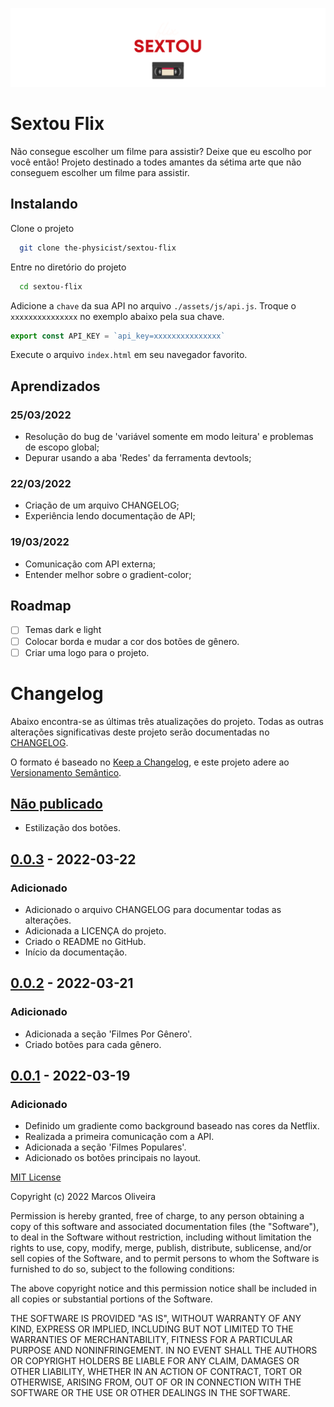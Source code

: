 ![Logo](./assets/img/repository-cover.png)

# Sextou Flix

Não consegue escolher um filme para assistir? Deixe que eu escolho por você então! Projeto destinado a todes amantes da sétima arte que não conseguem escolher um filme para assistir.

## Instalando

Clone o projeto

```bash
  git clone the-physicist/sextou-flix
```

Entre no diretório do projeto

```bash
  cd sextou-flix
```

Adicione a `chave` da sua API no arquivo `./assets/js/api.js`. Troque o `xxxxxxxxxxxxxxx` no exemplo abaixo pela sua chave.

```js
export const API_KEY = `api_key=xxxxxxxxxxxxxxx`
```

Execute o arquivo `index.html` em seu navegador favorito.

## Aprendizados

### 25/03/2022

- Resolução do bug de 'variável somente em modo leitura' e problemas de escopo global;
- Depurar usando a aba 'Redes' da ferramenta devtools;

### 22/03/2022

- Criação de um arquivo CHANGELOG;
- Experiência lendo documentação de API;

### 19/03/2022

- Comunicação com API externa;
- Entender melhor sobre o gradient-color;

## Roadmap

- [ ] Temas dark e light
- [ ] Colocar borda e mudar a cor dos botões de gênero.
- [ ] Criar uma logo para o projeto.

# Changelog

Abaixo encontra-se as últimas três atualizações do projeto. Todas as outras alterações significativas deste projeto serão documentadas no [CHANGELOG](https://github.com/the-physicist/sextou-flix/blob/main/CHANGELOG.md).

O formato é baseado no [Keep a Changelog](https://keepachangelog.com/en/1.0.0/),
e este projeto adere ao [Versionamento Semântico](https://semver.org/spec/v2.0.0.html).

## [Não publicado]

- Estilização dos botões.

## [0.0.3] - 2022-03-22

### Adicionado

- Adicionado o arquivo CHANGELOG para documentar todas as alterações.
- Adicionada a LICENÇA do projeto.
- Criado o README no GitHub.
- Início da documentação.

## [0.0.2] - 2022-03-21

### Adicionado

- Adicionada a seção 'Filmes Por Gênero'.
- Criado botões para cada gênero.

## [0.0.1] - 2022-03-19

### Adicionado

- Definido um gradiente como background baseado nas cores da Netflix.
- Realizada a primeira comunicação com a API.
- Adicionada a seção 'Filmes Populares'.
- Adicionado os botões principais no layout.

[não publicado]: https://github.com/the-physicist/sextou-flix/compare/v0.0.4...HEAD
[0.0.3]: https://github.com/the-physicist/sextou-flix/compare/v0.0.2...v0.0.3
[0.0.2]: https://github.com/the-physicist/sextou-flix/compare/v0.0.1...v0.0.2
[0.0.1]: https://github.com/the-physicist/sextou-flix/releases/tag/v0.0.1

[MIT License](https://choosealicense.com/licenses/mit/)

Copyright (c) 2022 Marcos Oliveira

Permission is hereby granted, free of charge, to any person obtaining a copy
of this software and associated documentation files (the "Software"), to deal
in the Software without restriction, including without limitation the rights
to use, copy, modify, merge, publish, distribute, sublicense, and/or sell
copies of the Software, and to permit persons to whom the Software is
furnished to do so, subject to the following conditions:

The above copyright notice and this permission notice shall be included in all
copies or substantial portions of the Software.

THE SOFTWARE IS PROVIDED "AS IS", WITHOUT WARRANTY OF ANY KIND, EXPRESS OR
IMPLIED, INCLUDING BUT NOT LIMITED TO THE WARRANTIES OF MERCHANTABILITY,
FITNESS FOR A PARTICULAR PURPOSE AND NONINFRINGEMENT. IN NO EVENT SHALL THE
AUTHORS OR COPYRIGHT HOLDERS BE LIABLE FOR ANY CLAIM, DAMAGES OR OTHER
LIABILITY, WHETHER IN AN ACTION OF CONTRACT, TORT OR OTHERWISE, ARISING FROM,
OUT OF OR IN CONNECTION WITH THE SOFTWARE OR THE USE OR OTHER DEALINGS IN THE
SOFTWARE.

